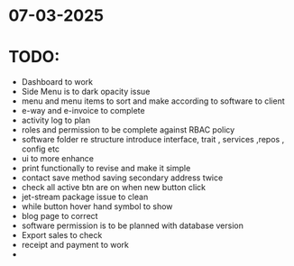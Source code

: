 # 07-03-2025

# TODO:
- Dashboard to work
- Side Menu is to dark opacity issue
- menu and menu items to sort and make according to software to client
- e-way and e-invoice to complete
- activity log to plan
- roles and permission to be complete against RBAC policy
- software folder re structure introduce interface, trait , services ,repos , config etc
- ui to more enhance
- print functionally to revise and make it simple
- contact save method saving secondary address twice
- check all active btn are on when new button click
- jet-stream package issue to clean
- while button hover hand symbol to show
- blog page to correct
- software permission is to be planned with database version
- Export sales to check
- receipt and payment to work
-
